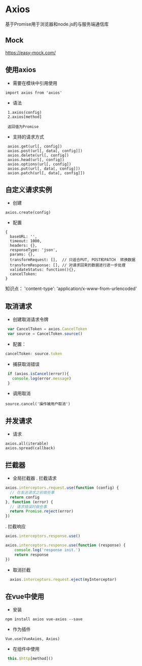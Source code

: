 # Axios
基于Promise用于浏览器和node.js的与服务端通信库

## Mock
https://easy-mock.com/

## 使用axios
 - 需要在模块中引用使用
 ```
import axios from 'axios'
 ```

 - 语法
 ```
  1.axios(config)
  2.axios[method]

  返回值为Promise
 ```

 - 支持的请求方式
 ```
  axios.get(url[, config])
  axios.post(url[, data[, config]])
  axios.delete(url[, config])
  axios.head(url[, config])
  axios.options(url[, config])
  axios.put(url[, data[, config]])
  axion.patch(url[, data[, config]])
 ```

 ## 自定义请求实例
  - 创建
  ```
  axios.create(config)
  ```

  - 配置
  ```
  {
    baseURL: '',
    timeout: 1000,
    headers: {},
    responseType: 'json',
    params: {},
    transformRequest: [],  // 只适合PUT, POST和PATCH  转换数据
    transformResponse: [], // 对请求回来的数据进行进一步处理
    validateStatus: function(){},
    cancelToken:
  }
  ```

  知识点：  'content-type': 'application/x-www-from-urlencoded'

## 取消请求
 - 创建取消请求令牌
 ```js
  var CancelToken = axios.CancelToken
  var source = CancelToken.source()
 ```

 - 配置：
 ```js
 cancelToken: source.token
 ```

 - 捕获取消错误
 ```js
  if (axios.isCancel(error)){
    console.log(error.message)
  }
 ```

 - 调用取消
 ```
 source.cancel('操作被用户取消')
 ```

## 并发请求
  - 请求
  ```
  axios.all(iterable)
  axios.spread(callback)
  ```

## 拦截器
 - 全局拦截器
  . 拦截请求
  ```js
  axios.interceptors.request.use(function (config) {
    // 在发送请求之前做些事
    return config
  }, function (error) {
    // 请求错误时做些事
    return Promise.reject(error)
  })
  ```
  . 拦截响应
  ```js
  axios.interceptors.response.use()

  axios.interceptors.response.use(function (response) {
      console.log('response init.')
      return response
  })
  ```

- 取消拦截
```js
  axios.interceptors.request.eject(myInterceptor)
```

## 在vue中使用
 - 安装
  ```
  npm install axios vue-axios --save
  ```

 - 作为插件
  ```
  Vue.use(VueAxios, Axios)
  ```

 - 在组件中使用
 ```js
  this.$http[method]()
 ```
